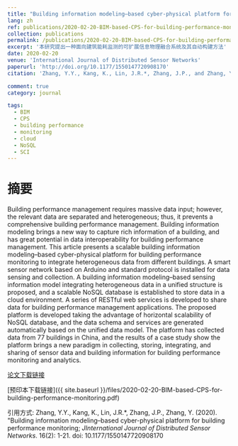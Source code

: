 ```yaml
---
title: "Building information modeling–based cyber-physical platform for building performance monitoring"
lang: zh
ref: publications/2020-02-20-BIM-based-CPS-for-building-performance-monitoring
collection: publications
permalink: /publications/2020-02-20-BIM-based-CPS-for-building-performance-monitoring
excerpt: '本研究提出一种面向建筑能耗监测的可扩展信息物理融合系统及其自动构建方法'
date: 2020-02-20
venue: 'International Journal of Distributed Sensor Networks'
paperurl: 'http://doi.org/10.1177/1550147720908170'
citation: 'Zhang, Y.Y., Kang, K., Lin, J.R.*, Zhang, J.P., and Zhang, Y. (2020). &quot;Building information modeling–based cyber-physical platform for building performance monitoring; <i>JInternational Journal of Distributed Sensor Networks</i>. 16(2): 1-21. doi: 10.1177/1550147720908170'

comment: true
category: journal

tags: 
  - BIM
  - CPS
  - building performance
  - monitoring
  - cloud
  - NoSQL
  - SCI
---
```



摘要
====

Building performance management requires massive data input; however, the relevant data are separated and heterogeneous; thus, it prevents a comprehensive building performance management. Building information modeling brings a new way to capture rich information of a building, and has great potential in data interoperability for building performance management. This article presents a scalable building information modeling–based cyber-physical platform for building performance monitoring to integrate heterogeneous data from different buildings. A smart sensor network based on Arduino and standard protocol is installed for data sensing and collection. A building information modeling–based sensing information model integrating heterogeneous data in a unified structure is proposed, and a scalable NoSQL database is established to store data in a cloud environment. A series of RESTful web services is developed to share data for building performance management applications. The proposed platform is developed taking the advantage of horizontal scalability of NoSQL database, and the data schema and services are generated automatically based on the unified data model. The platform has collected data from 77 buildings in China, and the results of a case study show the platform brings a new paradigm in collecting, storing, integrating, and sharing of sensor data and building information for building performance monitoring and analytics.

[论文下载链接](http://doi.org/10.1177/1550147720908170)

[预印本下载链接]({{ site.baseurl }}/files/2020-02-20-BIM-based-CPS-for-building-performance-monitoring.pdf)

引用方式: Zhang, Y.Y., Kang, K., Lin, J.R.*, Zhang, J.P., Zhang, Y. (2020). &quot;Building information modeling–based cyber-physical platform for building performance monitoring; <i>JInternational Journal of Distributed Sensor Networks</i>. 16(2): 1-21. doi: 10.1177/1550147720908170